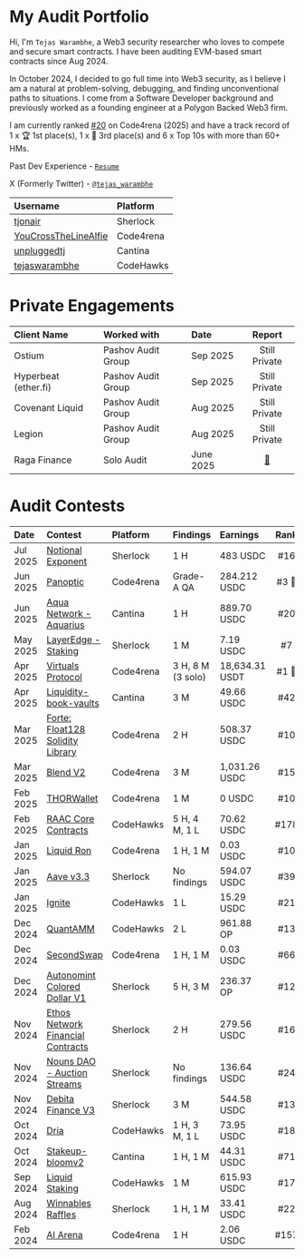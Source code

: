 # My Audit Portfolio


Hi, I'm `Tejas Warambhe`, a Web3 security researcher who loves to compete and secure smart contracts. I have been auditing EVM-based smart contracts since Aug 2024.

In October 2024, I decided to go full time into Web3 security, as I believe I am a natural at problem-solving, debugging, and finding unconventional paths to situations. I come from a Software Developer background and previously worked as a founding engineer at a Polygon Backed Web3 firm.

I am currently ranked [#20](https://code4rena.com/@YouCrossTheLineAlfie) on Code4rena (2025) and have a track record of 1 x 🏆 1st place(s), 1 x 🥉 3rd place(s) and 6 x Top 10s with more than 60+ HMs.

Past Dev Experience - [`Resume`](https://drive.google.com/file/d/1Ut_nlELzRFiyYhLQKLJIEL6Z9GKgg_Nb/view?usp=sharing)

X (Formerly Twitter) - [`@tejas_warambhe`](https://x.com/tejas_warambhe)


| Username | Platform |
|:---------|:---------|
| [tjonair](https://audits.sherlock.xyz/watson/tjonair) | Sherlock |
| [YouCrossTheLineAlfie](https://code4rena.com/@YouCrossTheLineAlfie) | Code4rena | 
| [unpluggedtj](https://cantina.xyz/u/unpluggedtj) | Cantina |
| [tejaswarambhe](https://profiles.cyfrin.io/u/tejaswarambhe) | CodeHawks |


# Private Engagements
| Client Name | Worked with | Date | Report |
|:------------|:------------|:-----|:-------:|
| Ostium | Pashov Audit Group | Sep 2025| Still Private |
| Hyperbeat (ether.fi) | Pashov Audit Group | Sep 2025| Still Private |
| Covenant Liquid | Pashov Audit Group | Aug 2025| Still Private |
| Legion | Pashov Audit Group | Aug 2025| Still Private |
| Raga Finance | Solo Audit | June 2025 | [📄](https://github.com/Nexus-2023/audits/blob/main/Audits%3ATejas_Smart_Contract_Audit_Report_Raga_Finance_on_Berachain.pdf) |

# Audit Contests



| Date | Contest | Platform | Findings | Earnings | Rank |  
|:-----|:--------|:---------|:---------|:---------|:----:|
| Jul 2025 | [Notional Exponent](https://audits.sherlock.xyz/contests/1001) | Sherlock | 1 H | 483 USDC | #16 |
| Jun 2025 | [Panoptic](https://code4rena.com/audits/2025-06-panoptic) | Code4rena | Grade-A QA | 284.212 USDC | #3 🥉 |
| Jun 2025 | [Aqua Network - Aquarius](https://cantina.xyz/code/990ce947-05da-443e-b397-be38a65f0bff/overview/leaderboard) | Cantina | 1 H | 889.70 USDC | #20 |
| May 2025 | [LayerEdge - Staking](https://audits.sherlock.xyz/contests/952?filter=questions) | Sherlock | 1 M | 7.19 USDC | #7 |
| Apr 2025 | [Virtuals Protocol](https://code4rena.com/audits/2025-04-virtuals-protocol) | Code4rena | 3 H, 8 M (3 solo) | 18,634.31 USDT | #1 🥇 |
| Apr 2025 | [Liquidity-book-vaults](https://cantina.xyz/competitions/076935b1-2706-48c6-bf0a-b3656aa24194) | Cantina | 3 M | 49.66 USDC | #42 |
| Mar 2025 | [Forte: Float128 Solidity Library](https://code4rena.com/audits/2025-03-forte-float128-solidity-library) | Code4rena | 2 H | 508.37 USDC | #10 |
| Mar 2025 | [Blend V2](https://code4rena.com/audits/2025-02-blend-v2-audit-certora-formal-verification) | Code4rena | 3 M | 1,031.26 USDC | #15 |
| Feb 2025 | [THORWallet](https://code4rena.com/audits/2025-02-thorwallet) | Code4rena | 1 M | 0 USDC | #10 |
| Feb 2025 | [RAAC Core Contracts](https://codehawks.cyfrin.io/c/2025-02-raac) | CodeHawks | 5 H, 4 M, 1 L | 70.62 USDC | #178 |
| Jan 2025 | [Liquid Ron](https://code4rena.com/audits/2025-01-liquid-ron) | Code4rena | 1 H, 1 M | 0.03 USDC | #10 |
| Jan 2025 | [Aave v3.3](https://audits.sherlock.xyz/contests/747?filter=questions) | Sherlock | No findings | 594.07 USDC | #39 |
| Jan 2025 | [Ignite](https://codehawks.cyfrin.io/c/2025-01-benqi) | CodeHawks | 1 L | 15.29 USDC | #21 |
| Dec 2024 | [QuantAMM](https://codehawks.cyfrin.io/c/2024-12-quantamm) | CodeHawks | 2 L | 961.88 OP | #13 |
| Dec 2024 | [SecondSwap](https://code4rena.com/audits/2024-12-secondswap) | Code4rena | 1 H, 1 M | 0.03 USDC | #66 |
| Dec 2024 | [Autonomint Colored Dollar V1](https://audits.sherlock.xyz/contests/569?filter=questions) | Sherlock | 5 H, 3 M | 236.37 OP | #12 |
| Nov 2024 | [Ethos Network Financial Contracts](https://audits.sherlock.xyz/contests/675?filter=questions) | Sherlock | 2 H | 279.56 USDC | #16 |
| Nov 2024 | [Nouns DAO - Auction Streams](https://audits.sherlock.xyz/contests/688) | Sherlock | No findings | 136.64 USDC | #24 |
| Nov 2024 | [Debita Finance V3](https://audits.sherlock.xyz/contests/627) | Sherlock | 3 M | 544.58 USDC | #13 |
| Oct 2024 | [Dria](https://codehawks.cyfrin.io/c/2024-10-swan-dria) | CodeHawks | 1 H, 3 M, 1 L | 73.95 USDC | #18 |
| Oct 2024 | [Stakeup-bloomv2](https://cantina.xyz/competitions/61087007-c7e9-4c4e-9d90-4e118933fecf) | Cantina | 1 H, 1 M | 44.31 USDC | #71 |
| Sep 2024 | [Liquid Staking](https://codehawks.cyfrin.io/c/2024-09-stakelink) | CodeHawks | 1 M | 615.93 USDC | #17 |
| Aug 2024 | [Winnables Raffles](https://audits.sherlock.xyz/contests/516?filter=questions) | Sherlock | 1 H, 1 M | 33.41 USDC | #22 |
| Feb 2024 | [AI Arena](https://code4rena.com/audits/2024-02-ai-arena) | Code4rena | 1 H | 2.06 USDC | #157 |
